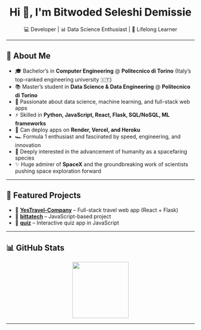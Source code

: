 <h1 align="center">Hi 👋, I'm Bitwoded Seleshi Demissie</h1>
<p align="center">
  💻 Developer | 📊 Data Science Enthusiast | 🚀 Lifelong Learner
</p>

---

## 🧭 About Me

- 🎓 Bachelor’s in **Computer Engineering** @ **Politecnico di Torino** (Italy’s top-ranked engineering university 🇮🇹)  
- 📚 Master’s student in **Data Science & Data Engineering** @ **Politecnico di Torino**  
- 🌱 Passionate about data science, machine learning, and full-stack web apps  
- ⚡ Skilled in **Python, JavaScript, React, Flask, SQL/NoSQL, ML frameworks**  
- 🚀 Can deploy apps on **Render, Vercel, and Heroku**  
- 🏎️ Formula 1 enthusiast and fascinated by speed, engineering, and innovation  
- 🌌 Deeply interested in the advancement of humanity as a spacefaring species  
- ✨ Huge admirer of **SpaceX** and the groundbreaking work of scientists pushing space exploration forward  

---

## 🚀 Featured Projects

- 🔹 [**YesTravel-Company**](https://github.com/BitwodedSeleshiDemissie/YesTravel-Company) – Full-stack travel web app (React + Flask)  
- 🔹 [**bittatech**](https://github.com/BitwodedSeleshiDemissie/bittatech) – JavaScript-based project  
- 🔹 [**quiz**](https://github.com/BitwodedSeleshiDemissie/quiz) – Interactive quiz app in JavaScript  

---

## 📊 GitHub Stats

<p align="center">
  <img height="150" src="https://github-readme-stats.vercel.app/api/top-langs/?username=BitwodedSeleshiDemissie&layout=compact&theme=radical" />
</p>

---
